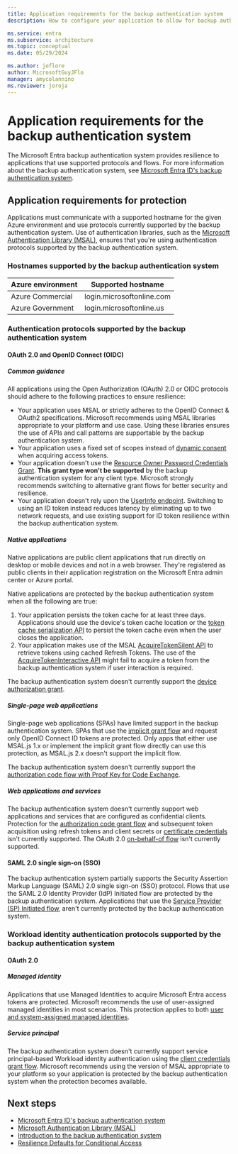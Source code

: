 ```yaml
---
title: Application requirements for the backup authentication system
description: How to configure your application to allow for backup authentication system support.

ms.service: entra
ms.subservice: architecture
ms.topic: conceptual
ms.date: 05/29/2024

ms.author: joflore
author: MicrosoftGuyJFlo
manager: amycolannino
ms.reviewer: joroja
---
```

# Application requirements for the backup authentication system

The Microsoft Entra backup authentication system provides resilience to applications that use supported protocols and flows. For more information about the backup authentication system, see [Microsoft Entra ID's backup authentication system](backup-authentication-system.md).

## Application requirements for protection

Applications must communicate with a supported hostname for the given Azure environment and use protocols currently supported by the backup authentication system. Use of authentication libraries, such as the [Microsoft Authentication Library (MSAL)](~/identity-platform/msal-overview.md), ensures that you're using authentication protocols supported by the backup authentication system.

### Hostnames supported by the backup authentication system

| Azure environment | Supported hostname |
| --- |--- |
| Azure Commercial | login.microsoftonline.com |
| Azure Government | login.microsoftonline.us |

### Authentication protocols supported by the backup authentication system

#### OAuth 2.0 and OpenID Connect (OIDC)

##### Common guidance

All applications using the Open Authorization (OAuth) 2.0 or OIDC protocols should adhere to the following practices to ensure resilience:

- Your application uses MSAL or strictly adheres to the OpenID Connect & OAuth2 specifications. Microsoft recommends using MSAL libraries appropriate to your platform and use case. Using these libraries ensures the use of APIs and call patterns are supportable by the backup authentication system.
- Your application uses a fixed set of scopes instead of [dynamic consent](~/identity-platform/scopes-oidc.md) when acquiring access tokens.
- Your application doesn't use the [Resource Owner Password Credentials Grant](~/identity-platform/v2-oauth-ropc.md). **This grant type won't be supported** by the backup authentication system for any client type. Microsoft strongly recommends switching to alternative grant flows for better security and resilience.
- Your application doesn't rely upon the [UserInfo endpoint](~/identity-platform/userinfo.md). Switching to using an ID token instead reduces latency by eliminating up to two network requests, and use existing support for ID token resilience within the backup authentication system.

##### Native applications

Native applications are public client applications that run directly on desktop or mobile devices and not in a web browser. They're registered as public clients in their application registration on the Microsoft Entra admin center or Azure portal.

Native applications are protected by the backup authentication system when all the following are true:

1. Your application persists the token cache for at least three days. Applications should use the device's token cache location or the [token cache serialization API](/entra/msal/dotnet/how-to/token-cache-serialization) to persist the token cache even when the user closes the application.
1. Your application makes use of the MSAL [AcquireTokenSilent API](/entra/msal/dotnet/acquiring-tokens/acquire-token-silently) to retrieve tokens using cached Refresh Tokens. The use of the [AcquireTokenInteractive API](~/identity-platform/scenario-desktop-acquire-token-interactive.md) might fail to acquire a token from the backup authentication system if user interaction is required.

The backup authentication system doesn't currently support the [device authorization grant](~/identity-platform/v2-oauth2-device-code.md).

##### Single-page web applications

Single-page web applications (SPAs) have limited support in the backup authentication system. SPAs that use the [implicit grant flow](~/identity-platform/v2-oauth2-implicit-grant-flow.md) and request only OpenID Connect ID tokens are protected. Only apps that either use MSAL.js 1.x or implement the implicit grant flow directly can use this protection, as MSAL.js 2.x doesn't support the implicit flow.

The backup authentication system doesn't currently support the [authorization code flow with Proof Key for Code Exchange](~/identity-platform/v2-oauth2-auth-code-flow.md).

<a name='web-applications--services'></a>

##### Web applications and services

The backup authentication system doesn't currently support web applications and services that are configured as confidential clients. Protection for the [authorization code grant flow](~/identity-platform/v2-oauth2-auth-code-flow.md) and subsequent token acquisition using refresh tokens and client secrets or [certificate credentials](~/identity-platform/certificate-credentials.md) isn't currently supported. The OAuth 2.0 [on-behalf-of flow](~/identity-platform/v2-oauth2-on-behalf-of-flow.md) isn't currently supported.

#### SAML 2.0 single sign-on (SSO)

The backup authentication system partially supports the Security Assertion Markup Language (SAML) 2.0 single sign-on (SSO) protocol. Flows that use the SAML 2.0 Identity Provider (IdP) Initiated flow are protected by the backup authentication system. Applications that use the [Service Provider (SP) Initiated flow](~/identity-platform/single-sign-on-saml-protocol.md), aren't currently protected by the backup authentication system.

### Workload identity authentication protocols supported by the backup authentication system

#### OAuth 2.0

##### Managed identity

Applications that use Managed Identities to acquire Microsoft Entra access tokens are protected. Microsoft recommends the use of user-assigned managed identities in most scenarios. This protection applies to both [user and system-assigned managed identities](~/identity/managed-identities-azure-resources/overview.md).

##### Service principal

The backup authentication system doesn't currently support service principal-based Workload identity authentication using the [client credentials grant flow](~/identity-platform/v2-oauth2-client-creds-grant-flow.md). Microsoft recommends using the version of MSAL appropriate to your platform so your application is protected by the backup authentication system when the protection becomes available.

## Next steps

- [Microsoft Entra ID's backup authentication system](backup-authentication-system.md)
- [Microsoft Authentication Library (MSAL)](~/identity-platform/msal-overview.md)
- [Introduction to the backup authentication system](https://azure.microsoft.com/blog/advancing-service-resilience-in-azure-active-directory-with-its-backup-authentication-service/)
- [Resilience Defaults for Conditional Access](~/identity/conditional-access/resilience-defaults.md)

